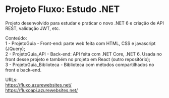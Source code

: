 # Projeto Fluxo: Estudo .NET

Projeto desenvolvido para estudar e praticar o novo .NET 6 e criação de API REST, validação JWT, etc.<br />

Conteúdo:<br />
1 - ProjetoGuia - Front-end: parte web feita com HTML, CSS e javascript (JQuery);<br />
2 - ProjetoGuia_API - Back-end: API feita com .NET Core, .NET 6. Usada no front desse projeto e também no projeto em React (outro repositório);<br />
3 - ProjetoGuia_Biblioteca - Biblioteca com métodos compartilhados no front e back-end.<br />

URLs:<br />
https://fluxo.azurewebsites.net/<br />
https://fluxoapi.azurewebsites.net/

